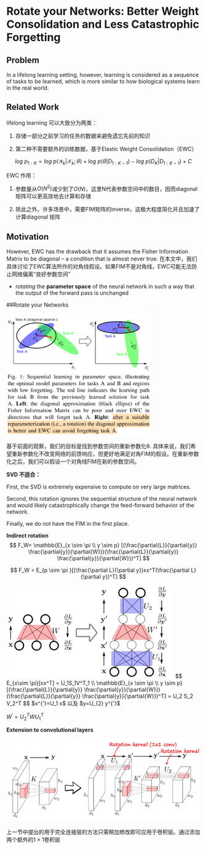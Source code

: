 # Rotate your Networks: Better Weight Consolidation and Less Catastrophic Forgetting

## Problem

In a lifelong learning setting, however, learning is considered as a sequence of tasks to be learned, which is more similar to how biological systems learn in the real world.

## Related Work

lifelong learning 可以大致分为两类：

1. 存储一部分之前学习的任务的数据来避免遗忘先前的知识

2. 第二种不需要额外的训练数据，基于Elastic Weight Consolidation（EWC）

$$
log \ p_{1:K}=log \ p(\mathcal{Y}_k|\mathcal{X}_k;\theta)+log \ p(\theta |D_{1:K-1})-log\ p(D_K|D_{1:K-1})+C
$$

EWC 作用：

1. 参数量从$O(N^2)$减少到了$O(N)$，这里N代表参数空间中的数目，因而diagonal 矩阵可以更高效地去计算和存储

2. 除此之外，许多场景中，需要FIM矩阵的inverse，这极大程度简化并且加速了计算diagonal 矩阵

## Motivation

However, EWC has the drawback that it assumes the Fisher Information Matrix to be diagonal – a condition that is almost never true.  在本文中，我们具体讨论了EWC算法所作的对角线假设。如果FIM不是对角线，EWC可能无法防止网络偏离“良好参数空间”

- *rotating* the **parameter space** of the neural network in such a way that the output of the forward pass is unchanged

##Rotate your Networks

<img src="./img/REWC.png" alt="REWC" style="zoom:80%;" />



基于前面的观察，我们的目标是找到参数空间的重新参数化θ. 具体来说，我们希望重新参数化不改变网络的前馈响应，但更好地满足对角FIM的假设。在重新参数化之后，我们可以假设一个对角线FIM在新的参数空间。

**SVD 不适合：**

First, the SVD is extremely expensive to compute on very large matrices. 

Second, this rotation ignores the sequential structure of the neural network and would likely catastrophically change the feed-forward behavior of the network. 

Finally, we do not have the FIM in the first place.

**Indirect rotation**
$$
F_W= \mathbb{E}_{x \sim \pi \\
y \sim p} [(\frac{\partial{L}}{\partial{y}} \frac{\partial{y}}{\partial{W}})(\frac{\partial{L}}{\partial{y}} \frac{\partial{y}}{\partial{W}})^T]
$$

$$
F_W = E_{p \sim \pi }[(\frac{\partial L}{\partial y})xx^T(\frac{\partial L}{\partial y})^T]
$$

<img src="./img/REWC_Linear.png" alt="REWC_Linear" style="zoom:80%;" />
$$
E_{x\sim \pi}[xx^T] = U_1S_1V^T_1 \\
\mathbb{E}_{x \sim \pi \\
y \sim p} [(\frac{\partial{L}}{\partial{y}} \frac{\partial{y}}{\partial{W}})(\frac{\partial{L}}{\partial{y}} \frac{\partial{y}}{\partial{W}})^T] = U_2 S_2 V_2^T
$$
$x^{'}=U_1 x$  以及 $y=U_{2} y^{'}$

$W^{'}=U_2^T W U_1^T$

**Extension to convolutional layers**

<img src="./img/REWC_Conv.png" alt="REWC_Conv" style="zoom:80%;" />



上一节中提出的用于完全连接层的方法只需稍加修改即可应用于卷积层。通过添加两个额外的$1\times 1$卷积层































































